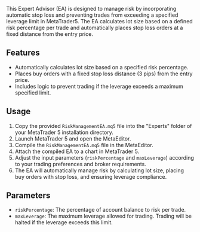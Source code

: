 This Expert Advisor (EA) is designed to manage risk by incorporating automatic stop loss and preventing trades from exceeding a specified leverage limit in MetaTrader5. The EA calculates lot size based on a defined risk percentage per trade and automatically places stop loss orders at a fixed distance from the entry price.
## Features

- Automatically calculates lot size based on a specified risk percentage.
- Places buy orders with a fixed stop loss distance (3 pips) from the entry price.
- Includes logic to prevent trading if the leverage exceeds a maximum specified limit.


## Usage

1. Copy the provided `RiskManagementEA.mq5` file into the "Experts" folder of your MetaTrader 5 installation directory.
2. Launch MetaTrader 5 and open the MetaEditor.
3. Compile the `RiskManagementEA.mq5` file in the MetaEditor.
4. Attach the compiled EA to a chart in MetaTrader 5.
5. Adjust the input parameters (`riskPercentage` and `maxLeverage`) according to your trading preferences and broker requirements.
6. The EA will automatically manage risk by calculating lot size, placing buy orders with stop loss, and ensuring leverage compliance.


## Parameters

- `riskPercentage`: The percentage of account balance to risk per trade.
- `maxLeverage`: The maximum leverage allowed for trading. Trading will be halted if the leverage exceeds this limit.


